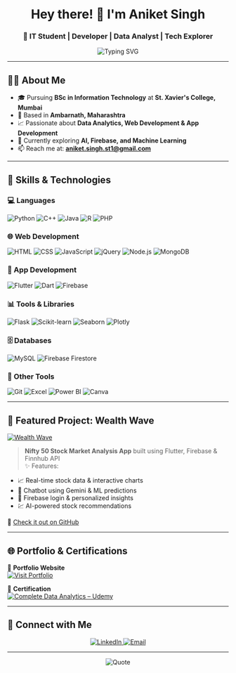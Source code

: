 <h1 align="center">Hey there! 👋 I'm Aniket Singh</h1>
<h3 align="center">🚀 IT Student | Developer | Data Analyst | Tech Explorer</h3>

<p align="center">
  <img src="https://readme-typing-svg.herokuapp.com?font=Fira+Code&duration=3000&pause=1000&center=true&vCenter=true&width=440&lines=Exploring+Code+%F0%9F%94%A5;Building+Cool+Projects+%F0%9F%A7%AA;Loving+Data+%F0%9F%93%8A;Let's+Connect+%F0%9F%91%8B" alt="Typing SVG" />
</p>

---

## 🧑‍🎓 About Me

- 🎓 Pursuing **BSc in Information Technology** at **St. Xavier's College, Mumbai**  
- 📍 Based in **Ambarnath, Maharashtra**  
- 📈 Passionate about **Data Analytics, Web Development & App Development**  
- 🤖 Currently exploring **AI, Firebase, and Machine Learning**  
- 📫 Reach me at: **aniket.singh.st1@gmail.com**

---

## 🧰 Skills & Technologies

### 💻 Languages
![Python](https://img.shields.io/badge/Python-3776AB?style=flat&logo=python&logoColor=white)
![C++](https://img.shields.io/badge/C++-00599C?style=flat&logo=c%2B%2B&logoColor=white)
![Java](https://img.shields.io/badge/Java-ED8B00?style=flat&logo=java&logoColor=white)
![R](https://img.shields.io/badge/R-276DC3?style=flat&logo=r&logoColor=white)
![PHP](https://img.shields.io/badge/PHP-777BB4?style=flat&logo=php&logoColor=white)

### 🌐 Web Development
![HTML](https://img.shields.io/badge/HTML-E34F26?style=flat&logo=html5&logoColor=white)
![CSS](https://img.shields.io/badge/CSS-1572B6?style=flat&logo=css3&logoColor=white)
![JavaScript](https://img.shields.io/badge/JavaScript-F7DF1E?style=flat&logo=javascript&logoColor=black)
![jQuery](https://img.shields.io/badge/jQuery-0769AD?style=flat&logo=jquery&logoColor=white)
![Node.js](https://img.shields.io/badge/Node.js-339933?style=flat&logo=nodedotjs&logoColor=white)
![MongoDB](https://img.shields.io/badge/MongoDB-4EA94B?style=flat&logo=mongodb&logoColor=white)

### 📱 App Development
![Flutter](https://img.shields.io/badge/Flutter-02569B?style=flat&logo=flutter&logoColor=white)
![Dart](https://img.shields.io/badge/Dart-0175C2?style=flat&logo=dart&logoColor=white)
![Firebase](https://img.shields.io/badge/Firebase-FFCA28?style=flat&logo=firebase&logoColor=black)

### 📊 Tools & Libraries
![Flask](https://img.shields.io/badge/Flask-000000?style=flat&logo=flask&logoColor=white)
![Scikit-learn](https://img.shields.io/badge/Scikit--learn-F7931E?style=flat&logo=scikit-learn&logoColor=white)
![Seaborn](https://img.shields.io/badge/Seaborn-3776AB?style=flat&logo=python&logoColor=white)
![Plotly](https://img.shields.io/badge/Plotly-3F4F75?style=flat&logo=plotly&logoColor=white)

### 🗄️ Databases
![MySQL](https://img.shields.io/badge/MySQL-4479A1?style=flat&logo=mysql&logoColor=white)
![Firebase Firestore](https://img.shields.io/badge/Firestore-FFCA28?style=flat&logo=firebase&logoColor=black)

### 🔧 Other Tools
![Git](https://img.shields.io/badge/Git-F05032?style=flat&logo=git&logoColor=white)
![Excel](https://img.shields.io/badge/Excel-217346?style=flat&logo=microsoft-excel&logoColor=white)
![Power BI](https://img.shields.io/badge/PowerBI-F2C811?style=flat&logo=powerbi&logoColor=black)
![Canva](https://img.shields.io/badge/Canva-00C4CC?style=flat&logo=canva&logoColor=white)

---

## 📱 Featured Project: Wealth Wave

[![Wealth Wave](https://img.shields.io/badge/Stock%20Market%20App-%F0%9F%93%88-blueviolet?style=for-the-badge)](https://github.com/SinghAniket24/wealth-wave-app)

> **Nifty 50 Stock Market Analysis App** built using Flutter, Firebase & Finnhub API  
> ✨ Features:
- 📈 Real-time stock data & interactive charts  
- 🤖 Chatbot using Gemini & ML predictions  
- 🔐 Firebase login & personalized insights  
- 💹 AI-powered stock recommendations  

🔗 [Check it out on GitHub](https://github.com/SinghAniket24/wealth-wave-app)

---

## 🌐 Portfolio & Certifications

🎯 **Portfolio Website**  
[![Visit Portfolio](https://img.shields.io/badge/🌐%20My%20Portfolio-000?style=for-the-badge&logo=githubpages&logoColor=white)](https://singhaniket24.github.io/resume_db/)

📜 **Certification**  
[![Complete Data Analytics – Udemy](https://img.shields.io/badge/Udemy-Data%20Analytics%20Course-purple?style=for-the-badge&logo=udemy&logoColor=white)](https://www.udemy.com/certificate/UC-2616ca84-fdb1-4c76-bd1c-c1172267714e/)

---

## 🤝 Connect with Me

<p align="center">
  <a href="https://www.linkedin.com/in/singhaniket24">
    <img src="https://img.shields.io/badge/LinkedIn-blue?style=for-the-badge&logo=linkedin&logoColor=white" alt="LinkedIn" />
  </a>
  <a href="mailto:aniket.singh.st1@gmail.com">
    <img src="https://img.shields.io/badge/Gmail-D14836?style=for-the-badge&logo=gmail&logoColor=white" alt="Email" />
  </a>
</p>

---

<p align="center">
  <img src="https://quotes-github-readme.vercel.app/api?type=horizontal&theme=radical" alt="Quote" />
</p>
